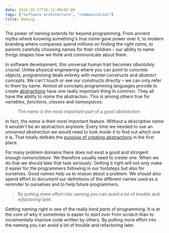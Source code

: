 ```yaml
---
date: 2016-10-27T16:12:00+02:00
tags: ["software architecture", "communication"]
title: Naming
---
```


The power of _naming_ extends far beyond programming. From ancient myths where knowing something's _true name_ gave power over it, to modern branding where companies spend millions on finding the _right name_, to parents carefully choosing names for their children – our ability to name things shapes how we think and communicate about them.

In software development, this universal human trait becomes _absolutely crucial_. Unlike physical engineering where you can point to concrete objects, programming deals entirely with _mental constructs_ and _abstract concepts_. We can't touch or see our constructs directly – we can only refer to them by name. Almost all concepts programming languages provide to create [abstractions](../abstractions) have one really important thing in common. They all have the ability to _name_ the abstraction. This is among others true for _variables_, _functions_, _classes_ and _namespaces_.

> The _name_ is the most important part of a good _abstraction_.

In fact, the _name_ is their most important feature. Without a _descriptive name_ it wouldn't be an abstraction anymore. Every time we needed to use an _unnamed abstraction_ we would need to look _inside_ it to find out which one it is. That totally defeats the [purpose of creating abstractions](../abstractions) in the first place.

For many problem domains there does not exist a good and stringent enough _nomenclature_. We therefore usually need to _create_ one. When we do that we should take that task _seriously_. Getting it right will not only make it easier for the programmers following in our footsteps but also for ourselves. Good _names_ help us to _reason_ about a problem. We should also spend effort to _document_ our definitions of the different names used as a reminder to ourselves and to help future programmers.

> By putting more effort into _naming_ you can avoid a lot of _trouble_ and _refactoring_ later.

Getting _naming_ right is one of the really _hard parts_ of programming. It is at the core of why it sometimes is easier to _start over_ from scratch than to incrementally improve code written by others. By putting more effort into the naming you can avoid a lot of trouble and refactoring later.